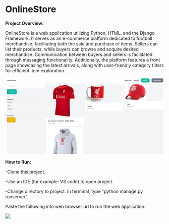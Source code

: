 # OnlineStore

<b>Project Overview:</b>
<p>
OnlineStore is a  web application utilizing Python, HTML, and the Django Framework. It serves as an e-commerce platform dedicated to football merchandise, facilitating both the sale and purchase of items. 
  Sellers can list their products, while buyers can browse and acquire desired merchandise. Communication between buyers and sellers is facilitated through messaging functionality. 
  Additionally, the platform features a front page showcasing the latest arrivals, along with user-friendly category filters for efficient item exploration.
  
  
  
![](media/item_images/onlinestoreGit.png)
  
  
</p>

<b>How to Run:</b>
<p>
  -Clone this project.
</p>  
<p>
  -Use an IDE (for example: VS code) to open project.
</p>  
  -Change directory to project. In terminal, type "python manage.py runserver".
<p>
  Paste the following into web browser url to run the web application.
</p>

![](media/item_images/Screenshot(21).png)
